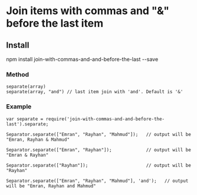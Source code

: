# Join items with commas and "&" before the last item

## Install

npm install join-with-commas-and-and-before-the-last --save


### Method

```
separate(array)
separate(array, "and") // last item join with 'and'. Default is '&'
```

### Example
```
var separate = require('join-with-commas-and-and-before-the-last').separate;

Separator.separate(["Emran", "Rayhan", "Mahmud"]);   // output will be "Emran, Rayhan & Mahmud"

Separator.separate(["Emran", "Rayhan"]);             // output will be "Emran & Rayhan"

Separator.separate(["Rayhan"]);                      // output will be "Rayhan"

Separator.separate(["Emran", "Rayhan", "Mahmud"], 'and');   // output will be "Emran, Rayhan and Mahmud"
```
